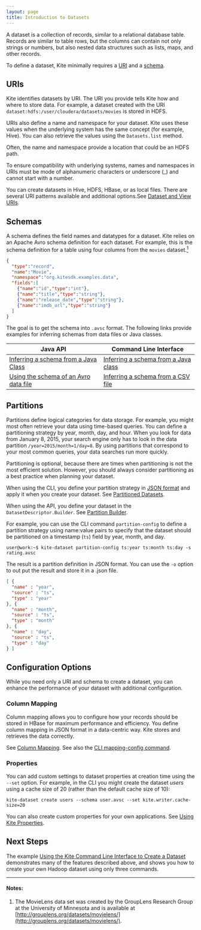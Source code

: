 ```yaml
---
layout: page
title: Introduction to Datasets
---
```


A dataset is a collection of records, similar to a relational database table. Records are similar to table rows, but the columns can contain not only strings or numbers, but also nested data structures such as lists, maps, and other records.

To define a dataset, Kite minimally requires a [URI](#uris) and a [schema](#schemas).

## URIs

Kite identifies datasets by URI. The URI you provide tells Kite how and where to store data. For example, a dataset created with the URI `dataset:hdfs:/user/cloudera/datasets/movies` is stored in HDFS.

URIs also define a name and namespace for your dataset. Kite uses these values when the underlying system has the same concept (for example, Hive). You can also retrieve the values using the `Datasets.list` method.

Often, the name and namespace provide a location that could be an HDFS path.

To ensure compatibility with underlying systems, names and namespaces in URIs must be mode of alphanumeric characters or underscore (_) and cannot start with a number.

You can create datasets in Hive, HDFS, HBase, or as local files. There are several URI patterns available and additional options.See [Dataset and View URIs]({{site.baseurl}}/URIs.html).

## Schemas

A schema defines the field names and datatypes for a dataset. Kite relies on an Apache Avro schema definition for each dataset. For example, this is the schema definition for a table using four columns from the `movies` dataset.[<sup>1</sup>](#notes)

```json
{
  "type":"record",
  "name":"Movie",
  "namespace":"org.kitesdk.examples.data",
  "fields":[
    {"name":"id","type":"int"},
    {"name":"title","type":"string"},
    {"name":"release_date","type":"string"},
    {"name":"imdb_url","type":"string"}
  ]
}
```

The goal is to get the schema into `.avsc` format. The following links provide examples for inferring schemas from data files or Java classes.

| Java API                                                      | Command Line Interface |
| --------                                                      | ---------------------- |
| [Inferring a schema from a Java Class][api-schema-from-class] | [Inferring a schema from a Java class][cli-schema-from-class] |
| [Using the schema of an Avro data file][api-schema-from-data] | [Inferring a schema from a CSV file][cli-schema-from-csv] |

[api-schema-from-class]: {{site.baseurl}}/Inferring-a-Schema-from-a-Java-Class.html
[api-schema-from-data]: {{site.baseurl}}/Inferring-a-Schema-from-an-Avro-Data-File.html
[cli-schema-from-class]: {{site.baseurl}}/cli-reference.html#obj-schema
[cli-schema-from-csv]: {{site.baseurl}}/cli-reference.html#csv-schema

## Partitions

Partitions define logical categories for data storage. For example, you might most often retrieve your data using time-based queries. You can define a partitioning strategy by year, month, day, and hour. When you look for data from January 8, 2015, your search engine only has to look in the data partition `/year=2015/month=1/day=8`. By using partitions that correspond to your most common queries, your data searches run more quickly.

Partitioning is optional, because there are times when partitioning is not the most efficient solution. However, you should always consider partitioning as a best practice when planning your dataset.

When using the CLI, you define your partition strategy in [JSON format][json-format] and apply it when you create your dataset. See [Partitioned Datasets][partition-strategy].

When using the API, you define your dataset in the `DatasetDescriptor.Builder`. See [Partition Builder][partition-builder].

For example, you can use the CLI command `partition-config` to define a partition strategy using name:value pairs to specify that the dataset should be partitioned on a timestamp (`ts`) field by year, month, and day.

```
user@work:~$ kite-dataset partition-config ts:year ts:month ts:day -s rating.avsc
```
The result is a partition definition in JSON format. You can use the `-o` option to out put the result and store it in a .json file.

```JSON
[ {
  "name" : "year",
  "source" : "ts",
  "type" : "year"
}, {
  "name" : "month",
  "source" : "ts",
  "type" : "month"
}, {
  "name" : "day",
  "source" : "ts",
  "type" : "day"
} ]
```

[json-format]: {{site.baseurl}}/Partition-Strategy-Format.html
[partition-strategy]: {{site.baseurl}}/Partitioned-Datasets.html#partition-strategies
[partition-builder]: {{site.baseurl}}/API-Overview.html#partition-strategy

## Configuration Options

While you need only a URI and schema to create a dataset, you can enhance the performance of your dataset with additional configuration.

### Column Mapping

Column mapping allows you to configure how your records should be stored in HBase for maximum performance and efficiency. You define column mapping in JSON format in a data-centric way. Kite stores and retrieves the data correctly. 

See [Column Mapping][column-mapping]. See also the [CLI mapping-config command][cli-mapping-config].

[column-mapping]: {{site.baseurl}}/Column-Mapping.html
[cli-mapping-config]: {{site.baseurl}}/cli-reference.html#mapping-config

### Properties

You can add custom settings to dataset properties at creation time using the `--set` option. For example, in the CLI you might create the dataset _users_ using a cache size of 20 (rather than the default cache size of 10):

```
kite-dataset create users --schema user.avsc --set kite.writer.cache-size=20
```

You can also create custom properties for your own applications. See [Using Kite Properties]({{site.baseurl}}/using-kite-properties.html).

## Next Steps

The example [Using the Kite Command Line Interface to Create a Dataset]({{site.baseurl}}/Using-the-Kite-CLI-to-Create-a-Dataset.html) demonstrates many of the features described above, and shows you how to create your own Hadoop dataset using only three commands.

---

#### Notes:
1. The MovieLens data set was created by the GroupLens Research Group at the University of Minnesota and is available at [http://grouplens.org/datasets/movielens/](http://grouplens.org/datasets/movielens/).